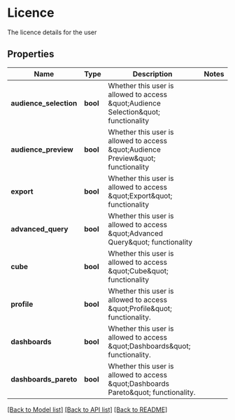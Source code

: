 # Licence

The licence details for the user
## Properties
Name | Type | Description | Notes
------------ | ------------- | ------------- | -------------
**audience_selection** | **bool** | Whether this user is allowed to access \&quot;Audience Selection\&quot; functionality | 
**audience_preview** | **bool** | Whether this user is allowed to access \&quot;Audience Preview\&quot; functionality | 
**export** | **bool** | Whether this user is allowed to access \&quot;Export\&quot; functionality | 
**advanced_query** | **bool** | Whether this user is allowed to access \&quot;Advanced Query\&quot; functionality | 
**cube** | **bool** | Whether this user is allowed to access \&quot;Cube\&quot; functionality | 
**profile** | **bool** | Whether this user is allowed to access \&quot;Profile\&quot; functionality. | 
**dashboards** | **bool** | Whether this user is allowed to access \&quot;Dashboards\&quot; functionality. | 
**dashboards_pareto** | **bool** | Whether this user is allowed to access \&quot;Dashboards Pareto\&quot; functionality. | 

[[Back to Model list]](../README.md#documentation-for-models) [[Back to API list]](../README.md#documentation-for-api-endpoints) [[Back to README]](../README.md)


